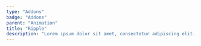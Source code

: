 ```yaml
---
type: "Addons"
badge: "Addons"
parent: "Animation"
title: "Ripple"
description: "Lorem ipsum dolor sit amet, consectetur adipiscing elit. Nunc tempus laoreet leo sit amet iaculis."
---
```


<demo>
  <demovanilla src="vanilla/components/animation/ripple">
  </demovanilla>
</demo>
